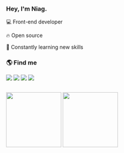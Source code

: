 ### Hey, I'm Niag.

:computer: Front-end developer 

:fire: Open source

:rocket: Constantly learning new skills

### :earth_americas: Find me

<div> 
  <a href="https://www.linkedin.com/in/niagalves/" title="Linkedin" style="text-decoration: none;">
    <img src="https://img.shields.io/badge/-LinkedIn-%230077B5?style=for-the-badge&logo=linkedin&logoColor=white" target="_blank">
  </a> 
  <a href="https://twitter.com/niagalves/" title="Twitter" style="text-decoration: none;">
    <img src="https://img.shields.io/badge/-Twitter-%230077B5?style=for-the-badge&logo=twitter&logoColor=white" target="_blank">
  </a> 
  <a href="https://www.facebook.com/niagalves/" title="Facebook" style="text-decoration: none;">
    <img src="https://img.shields.io/badge/-Facebook-%230077B5?style=for-the-badge&logo=facebook&logoColor=white" target="_blank">
  </a> 
  <a href="https://www.instagram.com/niagalves/" title="Instagram" style="text-decoration: none;">
    <img src="https://img.shields.io/badge/-Instagram-%23E4405F?style=for-the-badge&logo=instagram&logoColor=white" target="_blank">
  </a>
</div>

##

<div>
  <a href="https://github.com/niagalves" style="text-decoration: none;" />
  <img height="150em" src="https://github-readme-stats.vercel.app/api?username=niagalves&show_icons=true&theme=nord&include_all_commits=true&count_private=true" />
  <img height="150em" src="https://github-readme-stats.vercel.app/api/top-langs/?username=niagalves&layout=compact&langs_count=7&theme=nord&hide=html,css" />
</div>
